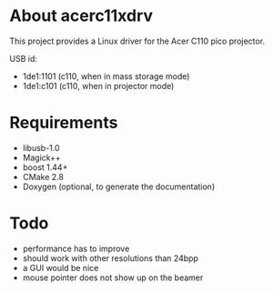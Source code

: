 About acerc11xdrv
=================
This project provides a Linux driver for the Acer C110 pico projector.

USB id:

* 1de1:1101 (c110, when in mass storage mode)
* 1de1:c101 (c110, when in projector mode)

Requirements
============

* libusb-1.0
* Magick++ 
* boost 1.44+
* CMake 2.8
* Doxygen (optional, to generate the documentation)

Todo
====

* performance has to improve
* should work with other resolutions than 24bpp
* a GUI would be nice
* mouse pointer does not show up on the beamer
